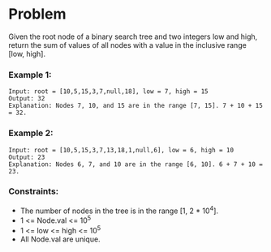 # Problem

Given the root node of a binary search tree and two integers low and high, return the sum of values of all nodes with a value in the inclusive range [low, high].

### Example 1:

```
Input: root = [10,5,15,3,7,null,18], low = 7, high = 15
Output: 32
Explanation: Nodes 7, 10, and 15 are in the range [7, 15]. 7 + 10 + 15 = 32.
```

### Example 2:
```
Input: root = [10,5,15,3,7,13,18,1,null,6], low = 6, high = 10
Output: 23
Explanation: Nodes 6, 7, and 10 are in the range [6, 10]. 6 + 7 + 10 = 23.
```

### Constraints:

- The number of nodes in the tree is in the range [1, 2 * 10<sup>4</sup>].
- 1 <= Node.val <= 10<sup>5</sup>
- 1 <= low <= high <= 10<sup>5</sup>
- All Node.val are unique.

